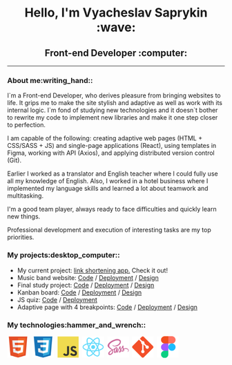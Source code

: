 <h1 align="center">Hello, I'm Vyacheslav Saprykin :wave: </h1> 
<h2 align="center">Front-end Developer :computer: </h2> 
<hr>

<h3>About me:writing_hand:: </h3>
<p>I`m a Front-end Developer, who derives pleasure from bringing websites
to life. It grips me to make the site stylish and adaptive as well as work with
its internal logic. I`m fond of studying new technologies and it doesn`t
bother to rewrite my code to implement new libraries and make it one step
closer to perfection.</p>
<p>I am capable of the following: creating adaptive web pages (HTML +
CSS/SASS + JS) and single-page applications (React), using templates in
Figma, working with API (Axios), and applying distributed version control
(Git).</p>
<p>Earlier I worked as a translator and English teacher where I could fully use
all my knowledge of English. Also, I worked in a hotel business where I
implemented my language skills and learned a lot about teamwork and
multitasking.</p>
<p>I'm a good team player, always ready to face difficulties and quickly learn
new things.</p>
<p>Professional development and execution of interesting tasks are my top
priorities.</p>

<h3>My projects:desktop_computer::</h3>
<ul>
<li>My current project: <a href="https://links.skroy.ru/">link shortening app.</a> Check it out!</li>
<li>Music band website: <a href="https://github.com/IudexErise/paroli-punsh">Code</a> / <a href="https://iudexerise.github.io/paroli-punsh/">Deployment</a> / <a href="https://www.figma.com/file/uEU2U66c2GYAHTEgDuRsVX/%D0%9C%D0%B0%D0%BA%D1%8D%D1%82%D1%8B?type=design&node-id=0-1&t=rloBmZVnIIjxss8y-0">Design</a> </li>
<li>Final study project: <a href="https://github.com/IudexErise/sf-final-task">Code</a> / <a href="https://iudexerise.github.io/sf-final-task/">Deployment</a> / <a href="https://www.figma.com/file/u3MOjzYnTnirz712GrLbFv/%D0%9C%D0%B0%D0%BA%D0%B5%D1%82-%D0%A1%D0%9A%D0%90%D0%9D">Design</a> </li>
<li>Kanban board: <a href="https://github.com/IudexErise/Kanban-Board">Code</a> / <a href="">Deployment</a> / <a href="https://www.figma.com/file/gmwg0Me1T6szwVqd7KSYL6/Kanban">Design</a> </li>
<li>JS quiz: <a href="https://github.com/IudexErise/Quiz">Code</a> / <a href="https://iudexerise.github.io/Quiz/">Deployment</a> </li>
<li>Adaptive page with 4 breakpoints: <a href="https://github.com/IudexErise/Four-breakpoint-landing">Code</a> / <a href="https://iudexerise.github.io/Four-breakpoint-landing/">Deployment</a> / <a href="https://www.figma.com/file/5S2WSbEFL6awjVWJ0NWL8Q/Sprint-3_-Russia-_-desktop-%2B-mobile?node-id=28503%3A0">Design</a> </li>
</ul>

<h3>My technologies:hammer_and_wrench::</h3>
<div>
<img src="https://github.com/devicons/devicon/blob/master/icons/html5/html5-original.svg" title="HTML5" alt="HTML5" width="50" height="50"/>&nbsp;
<img src="https://github.com/devicons/devicon/blob/master/icons/css3/css3-original.svg" title="CSS3" alt="CSS3" width="50" height="50"/>&nbsp;
<img src="https://github.com/devicons/devicon/blob/master/icons/javascript/javascript-original.svg" title="JavaScript" alt="JavaScript" width="50" height="50"/>&nbsp;
<img src="https://github.com/devicons/devicon/blob/master/icons/react/react-original.svg" title="React" alt="React" width="50" height="50"/>&nbsp;
<img src="https://github.com/devicons/devicon/blob/master/icons/sass/sass-original.svg" title="SASS" alt="SASS" width="50" height="50"/>&nbsp;
<img src="https://github.com/devicons/devicon/blob/master/icons/git/git-original.svg" title="Git" alt="Git" width="50" height="50"/>&nbsp;
<img src="https://github.com/devicons/devicon/blob/master/icons/figma/figma-original.svg" title="Figma" alt="Figma" width="50" height="50"/>&nbsp;
</div>



